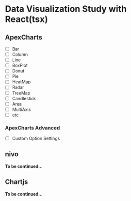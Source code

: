 # Data Visualization Study with React(tsx)

## ApexCharts

- [ ] Bar
- [ ] Column
- [ ] Line
- [ ] BoxPlot
- [ ] Donut
- [ ] Pie
- [ ] HeatMap
- [ ] Radar
- [ ] TreeMap
- [ ] Candlestick
- [ ] Area
- [ ] MultiAxis
- [ ] etc

### ApexCharts Advanced

- [ ] Custom Option Settings

## nivo

#### To be continued...

## Chartjs

#### To be continued...
